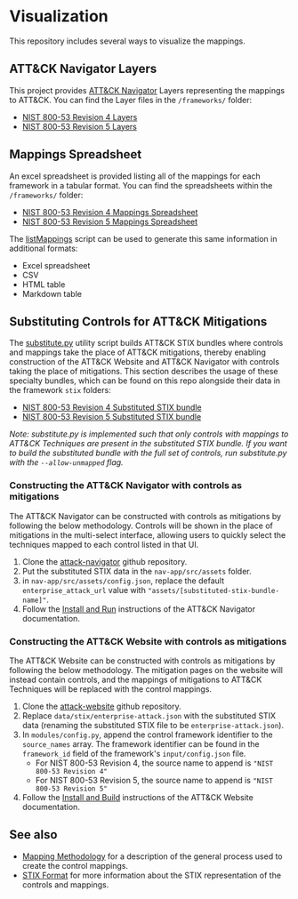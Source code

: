# Visualization
This repository includes several ways to visualize the mappings. 

## ATT&CK Navigator Layers

This project provides [ATT&CK Navigator](https://github.com/mitre-attack/attack-navigator) Layers representing the mappings to ATT&CK. You can find the Layer files in the `/frameworks/` folder:
- [NIST 800-53 Revision 4 Layers](/frameworks/nist800-53-r4/layers)
- [NIST 800-53 Revision 5 Layers](/frameworks/nist800-53-r5/layers)

## Mappings Spreadsheet

An excel spreadsheet is provided listing all of the mappings for each framework in a tabular format. You can find the spreadsheets within the `/frameworks/` folder:
- [NIST 800-53 Revision 4 Mappings Spreadsheet](/frameworks/nist800-53-r4/nist800-53-r4-mappings.xlsx)
- [NIST 800-53 Revision 5 Mappings Spreadsheet](/frameworks/nist800-53-r5/nist800-53-r5-mappings.xlsx)

The [listMappings](/src/) script can be used to generate this same information in additional formats:
- Excel spreadsheet
- CSV
- HTML table
- Markdown table

## Substituting Controls for ATT&CK Mitigations

The [substitute.py](/src/substitute.py) utility script builds ATT&CK STIX bundles where controls and mappings take the place of ATT&CK mitigations, thereby enabling construction of the ATT&CK Website and ATT&CK Navigator with controls taking the place of mitigations. This section describes the usage of these specialty bundles, which can be found on this repo alongside their data in the framework `stix` folders:
- [NIST 800-53 Revision 4 Substituted STIX bundle](/frameworks/nist800-53-r4/stix/nist800-53-r4-enterprise-attack.json)
- [NIST 800-53 Revision 5 Substituted STIX bundle](/frameworks/nist800-53-r5/stix/nist800-53-r5-enterprise-attack.json)

_Note: substitute.py is implemented such that only controls with mappings to ATT&CK Techniques are present in the substituted STIX bundle. If you want to build the substituted bundle with the full set of controls, run substitute.py with the `--allow-unmapped` flag._ 

### Constructing the ATT&CK Navigator with controls as mitigations
The ATT&CK Navigator can be constructed with controls as mitigations by following the below methodology. Controls will be shown in the place of mitigations in the multi-select interface, allowing users to quickly select the techniques mapped to each control listed in that UI.
1. Clone the [attack-navigator](https://github.com/mitre-attack/attack-navigator) github repository.
2. Put the substituted STIX data in the `nav-app/src/assets` folder.
3. in `nav-app/src/assets/config.json`, replace the default `enterprise_attack_url` value with `"assets/[substituted-stix-bundle-name]"`.
4. Follow the [Install and Run](https://github.com/mitre-attack/attack-navigator#install-and-run) instructions of the ATT&CK Navigator documentation. 

### Constructing the ATT&CK Website with controls as mitigations
The ATT&CK Website can be constructed with controls as mitigations by following the below methodology. The mitigation pages on the website will instead contain controls, and the mappings of mitigations to ATT&CK Techniques will be replaced with the control mappings.
1. Clone the [attack-website](https://github.com/mitre-attack/attack-website) github repository.
2. Replace `data/stix/enterprise-attack.json` with the substituted STIX data (renaming the substituted STIX file to be `enterprise-attack.json`).
3. In `modules/config.py`, append the control framework identifier to the `source_names` array. The framework identifier can be found in the `framework_id` field of the framework's `input/config.json` file.
    - For NIST 800-53 Revision 4, the source name to append is `"NIST 800-53 Revision 4"`
    - For NIST 800-53 Revision 5, the source name to append is `"NIST 800-53 Revision 5"`
4. Follow the [Install and Build](https://github.com/mitre-attack/attack-website#install-and-build) instructions of the ATT&CK Website documentation.

## See also
- [Mapping Methodology](/docs/mapping_methodology.md) for a description of the general process used to create the control mappings.
- [STIX Format](/docs/STIX_format.md) for more information about the STIX representation of the controls and mappings.

